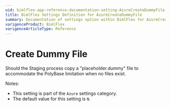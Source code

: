 ```yaml
---
uid: bimlflex-app-reference-documentation-setting-AzureCreateDummyFile
title: BimlFlex Settings Definition for AzureCreateDummyFile
summary: Documentation of settings option within BimlFlex for AzureCreateDummyFile
varigenceProduct: BimlFlex
varigenceArticleType: Reference
---
```


# Create Dummy File

Should the Staging process copy a "placeholder.dummy" file to accommodate the PolyBase limitation when no files exist.

Notes:
* This setting is part of the `Azure` settings category.
 * The default value for this setting is `N`.